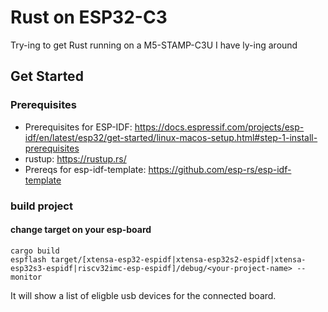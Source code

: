 # Rust on ESP32-C3

Try-ing to get Rust running on a M5-STAMP-C3U I have ly-ing around

## Get Started

### Prerequisites

 - Prerequisites for ESP-IDF: https://docs.espressif.com/projects/esp-idf/en/latest/esp32/get-started/linux-macos-setup.html#step-1-install-prerequisites 
 - rustup: https://rustup.rs/
 - Prereqs for esp-idf-template: https://github.com/esp-rs/esp-idf-template

### build project

#### change target on your esp-board

```
cargo build
espflash target/[xtensa-esp32-espidf|xtensa-esp32s2-espidf|xtensa-esp32s3-espidf|riscv32imc-esp-espidf]/debug/<your-project-name> --monitor
```

It will show a list of eligble usb devices for the connected board.